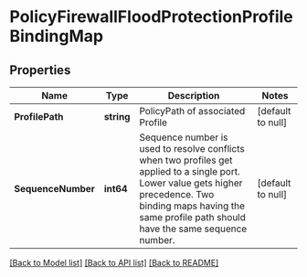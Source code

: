 # PolicyFirewallFloodProtectionProfileBindingMap

## Properties
Name | Type | Description | Notes
------------ | ------------- | ------------- | -------------
**ProfilePath** | **string** | PolicyPath of associated Profile | [default to null]
**SequenceNumber** | **int64** | Sequence number is used to resolve conflicts when two profiles get applied to a single port. Lower value gets higher precedence. Two binding maps having the same profile path should have the same sequence number.  | [default to null]

[[Back to Model list]](../README.md#documentation-for-models) [[Back to API list]](../README.md#documentation-for-api-endpoints) [[Back to README]](../README.md)

